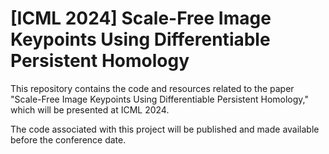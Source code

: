 # [ICML 2024] Scale-Free Image Keypoints Using Differentiable Persistent Homology

This repository contains the code and resources related to the paper "Scale-Free Image Keypoints Using Differentiable Persistent Homology," which will be presented at ICML 2024.

The code associated with this project will be published and made available before the conference date.

